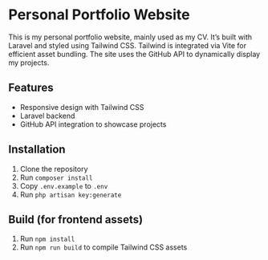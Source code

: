 # Personal Portfolio Website

This is my personal portfolio website, mainly used as my CV. It’s built with Laravel and styled using Tailwind CSS. Tailwind is integrated via Vite for efficient asset bundling. The site uses the GitHub API to dynamically display my projects.

## Features

* Responsive design with Tailwind CSS
* Laravel backend
* GitHub API integration to showcase projects

## Installation

1. Clone the repository
2. Run `composer install`
3. Copy `.env.example` to `.env`
4. Run `php artisan key:generate`

## Build (for frontend assets)

1. Run `npm install`
2. Run `npm run build` to compile Tailwind CSS assets
